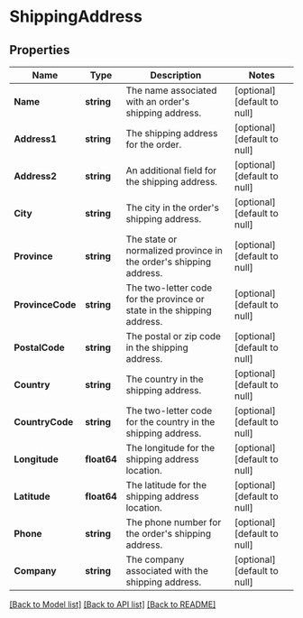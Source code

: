 # ShippingAddress

## Properties
Name | Type | Description | Notes
------------ | ------------- | ------------- | -------------
**Name** | **string** | The name associated with an order&#x27;s shipping address. | [optional] [default to null]
**Address1** | **string** | The shipping address for the order. | [optional] [default to null]
**Address2** | **string** | An additional field for the shipping address. | [optional] [default to null]
**City** | **string** | The city in the order&#x27;s shipping address. | [optional] [default to null]
**Province** | **string** | The state or normalized province in the order&#x27;s shipping address. | [optional] [default to null]
**ProvinceCode** | **string** | The two-letter code for the province or state in the shipping address. | [optional] [default to null]
**PostalCode** | **string** | The postal or zip code in the shipping address. | [optional] [default to null]
**Country** | **string** | The country in the shipping address. | [optional] [default to null]
**CountryCode** | **string** | The two-letter code for the country in the shipping address. | [optional] [default to null]
**Longitude** | **float64** | The longitude for the shipping address location. | [optional] [default to null]
**Latitude** | **float64** | The latitude for the shipping address location. | [optional] [default to null]
**Phone** | **string** | The phone number for the order&#x27;s shipping address. | [optional] [default to null]
**Company** | **string** | The company associated with the shipping address. | [optional] [default to null]

[[Back to Model list]](../README.md#documentation-for-models) [[Back to API list]](../README.md#documentation-for-api-endpoints) [[Back to README]](../README.md)

